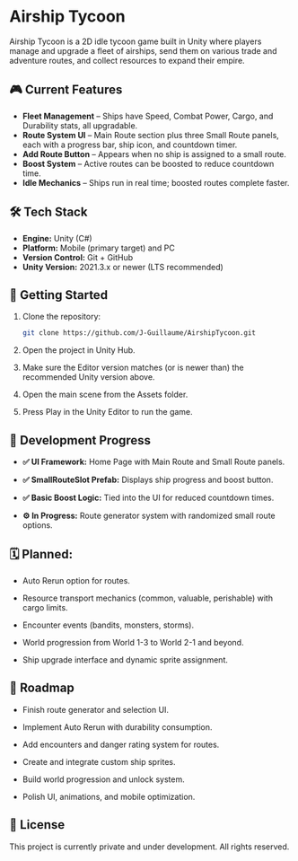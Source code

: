 # Airship Tycoon

Airship Tycoon is a 2D idle tycoon game built in Unity where players manage and upgrade a fleet of airships, send them on various trade and adventure routes, and collect resources to expand their empire.

## 🎮 Current Features
- **Fleet Management** – Ships have Speed, Combat Power, Cargo, and Durability stats, all upgradable.
- **Route System UI** – Main Route section plus three Small Route panels, each with a progress bar, ship icon, and countdown timer.
- **Add Route Button** – Appears when no ship is assigned to a small route.
- **Boost System** – Active routes can be boosted to reduce countdown time.
- **Idle Mechanics** – Ships run in real time; boosted routes complete faster.

## 🛠️ Tech Stack
- **Engine:** Unity (C#)
- **Platform:** Mobile (primary target) and PC
- **Version Control:** Git + GitHub
- **Unity Version:** 2021.3.x or newer (LTS recommended)

## 🚀 Getting Started
1. Clone the repository:
   ```bash
   git clone https://github.com/J-Guillaume/AirshipTycoon.git
2. Open the project in Unity Hub.

3. Make sure the Editor version matches (or is newer than) the recommended Unity version above.

4. Open the main scene from the Assets folder.

5. Press Play in the Unity Editor to run the game.

## 📌 Development Progress
- **✅ UI Framework:** Home Page with Main Route and Small Route panels.

- **✅ SmallRouteSlot Prefab:** Displays ship progress and boost button.

- **✅ Basic Boost Logic:** Tied into the UI for reduced countdown times.

- **⚙️ In Progress:** Route generator system with randomized small route options.

## 🗓️ Planned:

- Auto Rerun option for routes.

- Resource transport mechanics (common, valuable, perishable) with cargo limits.

- Encounter events (bandits, monsters, storms).

- World progression from World 1-3 to World 2-1 and beyond.

- Ship upgrade interface and dynamic sprite assignment.

## 📅 Roadmap
 - Finish route generator and selection UI.

 - Implement Auto Rerun with durability consumption.

 - Add encounters and danger rating system for routes.

 - Create and integrate custom ship sprites.

 - Build world progression and unlock system.

 - Polish UI, animations, and mobile optimization.

## 📄 License
This project is currently private and under development. All rights reserved.
